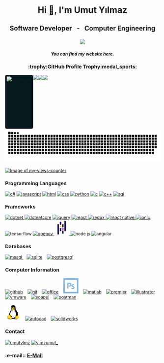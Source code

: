 <h1 align="center">Hi 👋, I'm Umut Yılmaz</h1>
<h2 align="center">Software Developer &ensp;-&ensp; Computer Engineering</h2>


<h3 align="center"><a href="http://umutylmz.com"><img src="https://github.com/ylmzumut/ylmzumut/blob/main/umutylmz.png" height="50"/></a><br/><h5 align="center">You can find my website here.</h5></h3>

<h3 align="center">:trophy:GitHub Profile Trophy:medal_sports:</h3>

<div align="center">
  <div style="display: flex;">
 <img src="https://github-profile-trophy.vercel.app/?username=ylmzumut&row=1&column=7&&no-frame=true&no-bg=true&margin-w=15&theme=gitdimmed" alt="ylmzumut" style="transform: scale(1); background-color: #051a1f; border-radius:5px; padding:5px;" />
 
<img src="https://github-readme-stats.vercel.app/api/top-langs/?username=ylmzumut&layout=compact&show_icons=true&title_color=38b26b&icon_color=38b26b&text_color=daf7dc&bg_color=051a1f&locale=en&hide_border=true" style="vertical-align: top; height:175px" />

<img src="https://github-readme-stats.vercel.app/api?username=ylmzumut&show_icons=enue&title_color=38b26b&icon_color=38b26b&text_color=daf7dc&bg_color=051a1f&locale=tr&hide_border=true" style="vertical-align: top; height:175px" />

<img src="https://github-readme-streak-stats.herokuapp.com?user=ylmzumut&theme=android-dark&hide_border=true&border_radius=5&locale=en&date_format=j%20M%5B%20Y%5D&background=051A1F" style="vertical-align: top; height:175px" />
  </div>

<picture>
  <source media="(prefers-color-scheme: dark)" srcset="https://raw.githubusercontent.com/platane/platane/output/github-contribution-grid-snake-dark.svg">
  <source media="(prefers-color-scheme: light)" srcset="https://raw.githubusercontent.com/platane/platane/output/github-contribution-grid-snake.svg">
  <img alt="github contribution grid snake animation" src="https://raw.githubusercontent.com/platane/platane/output/github-contribution-grid-snake.svg">
</picture>
  
</div>

[![Image of my-views-counter](https://github.com/ylmzumut/my-views-counter/blob/master/svg/471639041/badge.svg)](https://github.com/ylmzumut/my-views-counter/blob/master/readme/471639041/week.md)



<h3 align="left" id="programming">Programming Languages</h3>
<p align="left">
<a href="#programming"><img src="https://skillicons.dev/icons?i=cs&theme=dark" alt="c#" height="50"/></a>
<a href="#programming"><img src="https://skillicons.dev/icons?i=javascript&theme=dark" alt="javascript" height="50"/></a>
<a href="#programming"><img src="https://skillicons.dev/icons?i=html&theme=dark" alt="html" height="50"/></a>
<a href="#programming"><img src="https://skillicons.dev/icons?i=css&theme=dark" alt="css" height="50"/></a>
<a href="#programming"><img src="https://skillicons.dev/icons?i=py&theme=dark" alt="python" height="50"/></a>
<a href="#programming"><img src="https://skillicons.dev/icons?i=c&theme=dark" alt="c" height="50"/></a>
<a href="#programming"><img src="https://skillicons.dev/icons?i=cpp&theme=dark" alt="c++" height="50"/></a>
<a href="#programming"><img src="https://github.com/ylmzumut/ylmzumut/blob/main/skills/SQL.png?raw=true" alt="sql" height="50"/> </a>
  </p>
  
<h3 align="left" id="framework">Frameworks</h3>
<p align="left" >
<a href="#framework"><img src="https://github.com/ylmzumut/ylmzumut/blob/main/skills/DotNet.png" alt="dotnet" height="50"/>  </a>
<a href="#framework"><img src="https://github.com/ylmzumut/ylmzumut/blob/main/skills/DotNetCore.png" alt="dotnetcore" height="50"/></a>
<a href="#framework"><img src="https://github.com/ylmzumut/ylmzumut/blob/main/skills/JQuery.png" alt="jquery" width="50" height="50"/></a>
<a href="#framework"><img src="https://github.com/ylmzumut/ylmzumut/blob/main/skills/React.png" alt="react"  height="50"/>  </a>
<a href="#framework"><img src="https://github.com/ylmzumut/ylmzumut/blob/main/skills/Redux.png" alt="redux" height="50"/>  </a>
<a href="#framework"><img src="https://github.com/ylmzumut/ylmzumut/blob/main/skills/React_Native.png" alt="react native"  height="50"/>  </a>
<a href="#framework"><img src="https://github.com/ylmzumut/ylmzumut/blob/main/skills/Ionic.png" alt="ionic"  height="50"/>  </a>
<br/>
<img src="https://skillicons.dev/icons?i=tensorflow&theme=dark"  alt="tensorflow"  height="50" />
<a href="#framework"><img src="https://github.com/ylmzumut/ylmzumut/blob/main/skills/OpenCV.png" alt="opencv"  height="50"/>  </a>
<a href="#framework"><img src="https://raw.githubusercontent.com/devicons/devicon/2ae2a900d2f041da66e950e4d48052658d850630/icons/pandas/pandas-original.svg" alt="pandas" width="50" height="50"/>    </a>
<img src="https://skillicons.dev/icons?i=nodejs&theme=dark" alt="node js"  height="50" />
<img src="https://skillicons.dev/icons?i=angular&theme=dark"  alt="angular"  height="50" />

</p>
    
<h3 align="left" id="datebase">Databases</h3>
<p align="left" >
  <!-- MSSQL -->
<a href="#datebase"><img src="https://i.hizliresim.com/7ulhk0y.png" alt="mssql" height="50"/>  </a>
<!-- SQLite -->&ensp;
<a href="#datebase"><img src="https://www.vectorlogo.zone/logos/sqlite/sqlite-icon.svg" alt="sqlite" height="50"/></a>
  <!-- postgresql -->&ensp;
  <a href="#datebase"><img src="https://upload.wikimedia.org/wikipedia/commons/thumb/2/29/Postgresql_elephant.svg/745px-Postgresql_elephant.svg.png" alt="postgresql" height="50"/> </a>
</p>

<h3 align="left" id="cominfo">Computer Information</h3>
<p align="left" >
<!-- github -->
 <a href="#cominfo"><img src="https://cdn-icons-png.flaticon.com/512/25/25231.png" alt="github" height="50"/></a>
<!-- git -->&ensp;
   <a href="#cominfo"><img src="https://www.vectorlogo.zone/logos/git-scm/git-scm-icon.svg" alt="git" height="50"/></a>
<!-- office -->&ensp;
   <a href="#cominfo"><img src="https://upload.wikimedia.org/wikipedia/commons/thumb/0/0c/Microsoft_Office_logo_%282013%E2%80%932019%29.svg/1728px-Microsoft_Office_logo_%282013%E2%80%932019%29.svg.png" alt="office" height="50"/></a>
<!-- photoshop -->&ensp;
   <a href="#cominfo"><img src="https://raw.githubusercontent.com/devicons/devicon/master/icons/photoshop/photoshop-line.svg" alt="photoshop" height="50"/></a>
<!-- matlab -->&ensp;
 <a href="#cominfo"><img src="https://upload.wikimedia.org/wikipedia/commons/2/21/Matlab_Logo.png" alt="matlab" height="50"/></a>
<!-- premier -->&ensp;
   <a href="#cominfo"><img src="https://ph-test-11.slatic.net/p/c1ed676f6c550b5537b93f23cefa031e.png" alt="premier" height="50"/></a>
<!-- illustrator -->&ensp;
 <a href="#cominfo"><img src="https://www.vectorlogo.zone/logos/adobe_illustrator/adobe_illustrator-icon.svg" alt="illustrator" height="50"/></a>
<!-- vmware -->&ensp;
   <a href="#cominfo"><img src="https://www.freepnglogos.com/uploads/vmware-png-logo/vmware-workstation-universal-keygen-png-logo-0.png" alt="vmware" height="50"/></a>
  <!-- soapui -->&ensp;
   <a href="#cominfo"><img src="https://www.soapui.org/smartbearbrand/media/images/logos/product-only/su_product-only-clr.svg" alt="soapui" height="50"/></a>
  <!-- postman -->&ensp;
   <a href="#cominfo"><img src="https://www.vectorlogo.zone/logos/getpostman/getpostman-icon.svg" alt="postman" height="50"/></a>
      <!-- linux -->&ensp;  <br/>   <br/> 
 <a href="#cominfo"><img src="https://raw.githubusercontent.com/devicons/devicon/master/icons/linux/linux-original.svg" alt="linux" height="50"/></a>
  <!-- autocad -->&ensp;
   <a href="#cominfo"><img src="https://1.bp.blogspot.com/-Ynk6RtwM4rE/XrgR7i5obQI/AAAAAAACRco/Kz9NDMA_F_YEjQLJDwwsbStjT5Tl4a9vQCK4BGAsYHg/d/AutoCAD_2018_icon.png" alt="autocad" height="50"/></a>
  <!-- solidworks -->&ensp;
   <a href="#cominfo"><img src="https://icon-library.com/images/solidworks-icon/solidworks-icon-24.jpg" alt="solidworks" height="50"/></a>
</p>

<h3 align="left">Contact</h3>
<p align="left">
<a href="https://linkedin.com/in/umutylmz" target="blank"><img align="center"  src="https://raw.githubusercontent.com/rahuldkjain/github-profile-readme-generator/master/src/images/icons/Social/linked-in-alt.svg" alt="umutylmz" height="30" width="45"/></a> <a href="https://instagram.com/ylmzumut_" target="blank"><img align="center" src="https://raw.githubusercontent.com/rahuldkjain/github-profile-readme-generator/master/src/images/icons/Social/instagram.svg" alt="ylmzumut_" height="30" width="45"/></a>
 <h3 display="flex" align-items"center">:e-mail:: <a href="mailto:umutylmz.ce@gmail.com" target="blank">E-Mail</h3></a> 
</p>
